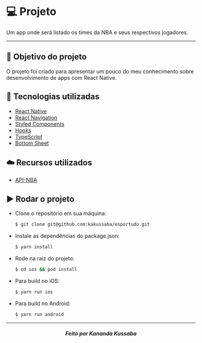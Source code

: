 # :computer: Projeto

Um app onde será listado os times da NBA e seus respectivos jogadores.

---

## :dart: Objetivo do projeto

O projeto foi criado para apresentar um pouco do meu conhecimento sobre desenvolvimento de apps com React Native.

## :rocket: Tecnologias utilizadas

- [React Native](https://reactnative.dev/)
- [React Navigation](https://reactnavigation.org/)
- [Styled Components](https://styled-components.com/)
- [Hooks](https://pt-br.reactjs.org/docs/hooks-intro.html)
- [TypeScript](https://www.typescriptlang.org/)
- [Bottom Sheet](https://gorhom.github.io/react-native-bottom-sheet/)

## :cloud: Recursos utilizados

- [API-NBA](https://api-sports.io/documentation/nba/v2#section/Introduction)

## :arrow_forward: Rodar o projeto

- Clone o repositório em sua máquina:
    ```sh
    $ git clone git@github.com:kakussaba/esportudo.git
    ```
- Instale as dependências do package.json:
    ```sh
    $ yarn install
    ```
- Rode na raiz do projeto:
    ```sh
    $ cd ios && pod install
    ```
- Para build no iOS:
    ```sh
    $ yarn run ios
    ```
- Para build no Android:
    ```sh
    $ yarn run android
    ```
---

<h5 align='center'>Feito por Kananda Kussaba</h5>